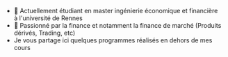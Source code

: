 - 👋 Actuellement étudiant en master ingénierie économique et financière à l'université de Rennes
- 👀 Passionné par la finance et notamment la finance de marché (Produits dérivés, Trading, etc)
-    Je vous partage ici quelques programmes réalisés en dehors de mes cours

<!---
AntoineKerla/AntoineKerla is a ✨ special ✨ repository because its `README.md` (this file) appears on your GitHub profile.
You can click the Preview link to take a look at your changes.
--->
